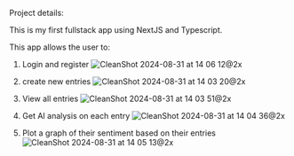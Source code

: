 Project details:

This is my first fullstack app using NextJS and Typescript.

This app allows the user to:

1. Login and register
![CleanShot 2024-08-31 at 14 06 12@2x](https://github.com/user-attachments/assets/ae21a74d-d7b1-4362-b608-50be091614ce)

2. create new entries
![CleanShot 2024-08-31 at 14 03 20@2x](https://github.com/user-attachments/assets/d380daaa-a7e5-43bc-9348-bfdc05b93a5a)

3. View all entries
![CleanShot 2024-08-31 at 14 03 51@2x](https://github.com/user-attachments/assets/80cc0903-a74f-470e-85c6-48ef5b8fffa4)

4. Get AI analysis on each entry
![CleanShot 2024-08-31 at 14 04 36@2x](https://github.com/user-attachments/assets/cc5d9352-3527-4e52-aec0-f7e5c721f604)

5. Plot a graph of their sentiment based on their entries
![CleanShot 2024-08-31 at 14 05 13@2x](https://github.com/user-attachments/assets/18539c92-8c5d-4b07-a051-fc8cbfb99766)


